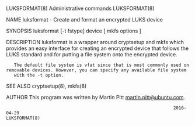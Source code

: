 LUKSFORMAT(8)                                                 Administrative commands                                                LUKSFORMAT(8)

NAME
       luksformat - Create and format an encrypted LUKS device

SYNOPSIS
       luksformat [-t fstype] device [ mkfs options ]

DESCRIPTION
       luksformat is a wrapper around cryptsetup and mkfs which provides an easy interface for creating an encrypted device that follows the LUKS
       standard and for putting a file system onto the encrypted device.

       The default file system is vfat since that is most commonly used on removable devices. However, you can specify any available file system
       with the -t option.

SEE ALSO
       cryptsetup(8), mkfs(8)

AUTHOR
       This program was written by Martin Pitt <martin.pitt@ubuntu.com>.

                                                                    2016-04-29                                                       LUKSFORMAT(8)
